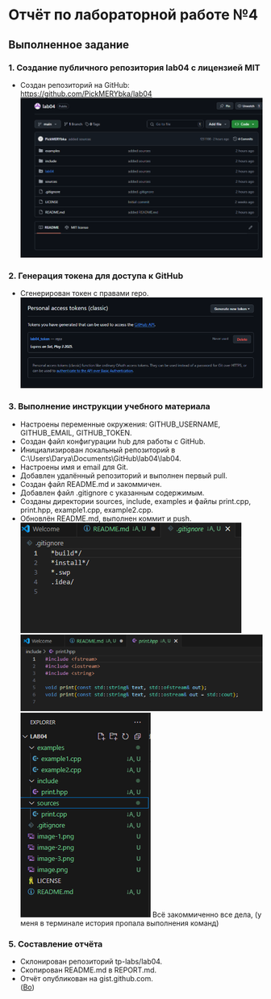 # Отчёт по лабораторной работе №4





## Выполненное задание

### 1. Создание публичного репозитория lab04 с лицензией MIT
- Создан репозиторий на GitHub: https://github.com/PickMERYbka/lab04  
![alt text](image.png) 

### 2. Генерация токена для доступа к GitHub
- Сгенерирован токен с правами repo.  
![alt text](image-1.png)

### 3. Выполнение инструкции учебного материала
- Настроены переменные окружения: GITHUB_USERNAME, GITHUB_EMAIL, GITHUB_TOKEN.
- Создан файл конфигурации hub для работы с GitHub.
- Инициализирован локальный репозиторий в C:\Users\Darya\Documents\GitHub\lab04\lab04.
- Настроены имя и email для Git.
- Добавлен удалённый репозиторий и выполнен первый pull.
- Создан файл README.md и закоммичен.
- Добавлен файл .gitignore с указанным содержимым.
- Созданы директории sources, include, examples и файлы print.cpp, print.hpp, example1.cpp, example2.cpp.
- Обновлён README.md, выполнен коммит и push.  
![alt text](image-2.png)
![alt text](image-3.png)
![alt text](image-4.png)
Всё закоммиченно все дела, (у меня в терминале история пропала выполнения команд)
### 5. Составление отчёта
- Склонирован репозиторий tp-labs/lab04.
- Скопирован README.md в REPORT.md.
- Отчёт опубликован на gist.github.com.  
([Во](https://gist.github.com/PickMERYbka/994b6615e96a8338939f77100b548c99))
